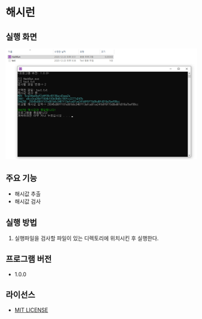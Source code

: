 # 해시런

## 실행 화면

![preview](preview.png)

## 주요 기능

- 해시값 추출
- 해시값 검사

## 실행 방법

1. 실행파일을 검사할 파일이 있는 디렉토리에 위치시킨 후 실행한다.

## 프로그램 버전

- 1.0.0

## 라이선스

- [MIT LICENSE](LICENSE)
